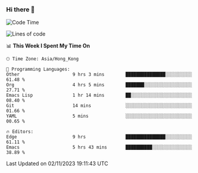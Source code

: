 ### Hi there 👋

<!--
**nicehiro/nicehiro** is a ✨ _special_ ✨ repository because its `README.md` (this file) appears on your GitHub profile.

Here are some ideas to get you started:

- 🔭 I’m currently working on ...
- 🌱 I’m currently learning ...
- 👯 I’m looking to collaborate on ...
- 🤔 I’m looking for help with ...
- 💬 Ask me about ...
- 📫 How to reach me: ...
- 😄 Pronouns: ...
- ⚡ Fun fact: ...
-->

<!--START_SECTION:waka-->
![Code Time](http://img.shields.io/badge/Code%20Time-14%20hrs%2044%20mins-blue)

![Lines of code](https://img.shields.io/badge/From%20Hello%20World%20I%27ve%20Written-2.6%20million%20lines%20of%20code-blue)

📊 **This Week I Spent My Time On** 

```text
🕑︎ Time Zone: Asia/Hong_Kong

💬 Programming Languages: 
Other                    9 hrs 3 mins        ███████████████░░░░░░░░░░   61.48 % 
Org                      4 hrs 5 mins        ███████░░░░░░░░░░░░░░░░░░   27.71 % 
Emacs Lisp               1 hr 14 mins        ██░░░░░░░░░░░░░░░░░░░░░░░   08.40 % 
Git                      14 mins             ░░░░░░░░░░░░░░░░░░░░░░░░░   01.66 % 
YAML                     5 mins              ░░░░░░░░░░░░░░░░░░░░░░░░░   00.65 % 

🔥 Editors: 
Edge                     9 hrs               ███████████████░░░░░░░░░░   61.11 % 
Emacs                    5 hrs 43 mins       ██████████░░░░░░░░░░░░░░░   38.89 % 
```


 Last Updated on 02/11/2023 19:11:43 UTC
<!--END_SECTION:waka-->
